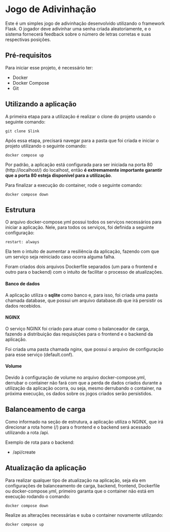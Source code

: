 # Jogo de Adivinhação

Este é um simples jogo de adivinhação desenvolvido utilizando o framework Flask. O jogador deve adivinhar uma senha criada aleatoriamente, e o sistema fornecerá feedback sobre o número de letras corretas e suas respectivas posições.

## Pré-requisitos

Para iniciar esse projeto, é necessário ter:

- Docker
- Docker Compose
- Git
  
## Utilizando a aplicação

A primeira etapa para a utilização é realizar o clone do projeto usando o seguinte comando:

```
git clone $link
```
Após essa etapa, precisará navegar para a pasta que foi criada e iniciar o projeto utilizando o seguinte comando:

```
docker compose up
```

Por padrão, a aplicação está configurada para ser iniciada na porta 80 (http://localhost/) do localhost, então <b> é extremamente importante garantir que a porta 80 esteja disponível para a utilização</b>.

Para finalizar a execução do container, rode o seguinte comando:

```
docker compose down
```

## Estrutura

O arquivo docker-compose.yml possui todos os serviços necessários para iniciar a aplicação. Nele, para todos os serviços, foi definida a seguinte configuração:

```
restart: always
```

Ela tem o intuito de aumentar a resiliência da aplicação, fazendo com que um serviço seja reiniciado caso ocorra alguma falha.

Foram criados dois arquivos Dockerfile separados (um para o frontend e outro para o backend) com o intuito de facilitar o processo de atualizações.

#### Banco de dados
A aplicação utiliza o <b> sqlite </b> como banco e, para isso, foi criada uma pasta chamada database, que possui um arquivo database.db que irá persistir os dados recebidos.

#### NGINX
O serviço NGINX foi criado para atuar como o balanceador de carga, fazendo a distribuição das requisições para o frontend e o backend da aplicação.

Foi criada uma pasta chamada nginx, que possui o arquivo de configuração para esse serviço (default.conf).

#### Volume

Devido à configuração de volume no arquivo docker-compose.yml, derrubar o container não fará com que a perda de dados criados durante a utilização da aplicação ocorra, ou seja, mesmo derrubando o container, na próxima execução, os dados sobre os jogos criados serão persistidos.

## Balanceamento de carga
Como informado na seção de estrutura, a aplicação utiliza o NGINX, que irá direcionar a rota home (/) para o frontend e o backend será acessado utilizando a rota /api.

Exemplo de rota para o backend:
- /api/create

## Atualização da aplicação
Para realizar qualquer tipo de atualização na aplicação, seja ela em configurações de balanceamento de carga, backend, frontend, Dockerfile ou docker-compose.yml, primeiro garanta que o container não está em execução rodando o comando:

```
docker compose down
```

Realize as alterações necessárias e suba o container novamente utilizando:


```
docker compose up
```